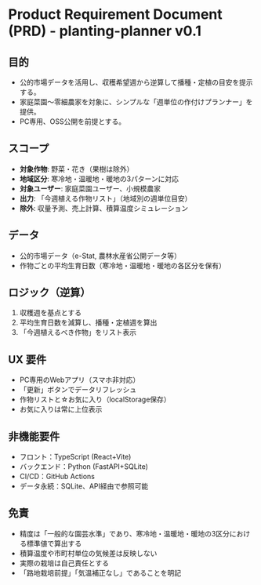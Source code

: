 # Product Requirement Document (PRD) - planting-planner v0.1

## 目的
- 公的市場データを活用し、収穫希望週から逆算して播種・定植の目安を提示する。
- 家庭菜園〜零細農家を対象に、シンプルな「週単位の作付けプランナー」を提供。
- PC専用、OSS公開を前提とする。

## スコープ
- **対象作物**: 野菜・花き（果樹は除外）
- **地域区分**: 寒冷地・温暖地・暖地の3パターンに対応
- **対象ユーザー**: 家庭菜園ユーザー、小規模農家
- **出力**: 「今週植える作物リスト」（地域別の週単位目安）
- **除外**: 収量予測、売上計算、積算温度シミュレーション

## データ
- 公的市場データ（e-Stat, 農林水産省公開データ等）
- 作物ごとの平均生育日数（寒冷地・温暖地・暖地の各区分を保有）

## ロジック（逆算）
1. 収穫週を基点とする
2. 平均生育日数を減算し、播種・定植週を算出
3. 「今週植えるべき作物」をリスト表示

## UX 要件
- PC専用のWebアプリ（スマホ非対応）
- 「更新」ボタンでデータリフレッシュ
- 作物リストと☆お気に入り（localStorage保存）
- お気に入りは常に上位表示

## 非機能要件
- フロント：TypeScript (React+Vite)
- バックエンド：Python (FastAPI+SQLite)
- CI/CD：GitHub Actions
- データ永続：SQLite、API経由で参照可能

## 免責
- 精度は「一般的な園芸水準」であり、寒冷地・温暖地・暖地の3区分における標準値で算出する
- 積算温度や市町村単位の気候差は反映しない
- 実際の栽培は自己責任とする
- 「路地栽培前提」「気温補正なし」であることを明記
